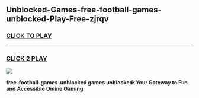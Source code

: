 
## Unblocked-Games-free-football-games-unblocked-Play-Free-zjrqv
<h3>
<a href="https://premium76.site?title=free-football-games-unblocked&ref=18A1">CLICK TO PLAY</a></h3>
<hr>

<h3>
<a href="https://premium76.site?title=free-football-games-unblocked&ref=18A1">CLICK 2 PLAY</a>
  
</h3>

<a href="https://premium76.site?title=free-football-games-unblocked&ref=18A1"><img src="https://clearcache.store/games.png"></a>


**free-football-games-unblocked games unblocked: Your Gateway to Fun and Accessible Online Gaming**
